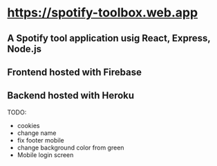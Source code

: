 # https://spotify-toolbox.web.app

## A Spotify tool application usig React, Express, Node.js

## Frontend hosted with Firebase

## Backend hosted with Heroku

TODO:

-   cookies
-   change name
-   fix footer mobile
-   change background color from green
-   Mobile login screen
